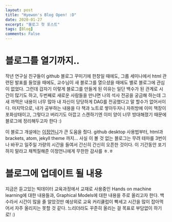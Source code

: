 ```yaml
---
layout: post
title: "Hyewon's Blog Open! :D"
date: 2020-01-27
excerpt: "블로그 첫 포스트"
tags: [Blog]
comments: False
---
```


# 블로그를 열기까지..
작년 연구실 친구들이 github 블로그 꾸미기에 한창일 때에도, 그룹 세미나에서 html 관련된 발표를 들었을 때에도, 교수님이 새 블로그를 열으셨을 때에도 별로 블로그에 관심이 없었다. 그런데 갑자기 이렇게 블로그를 만들게 된 이유는 일단 백수가 된 관계로 시간이 많기도 하고, 두번째로 새로운 사람들을 만나면 나의 석사 전공을 궁금해 하는데 그새 까먹은 내용이 너무 많아 내 자신이 당당하게 DAG를 전공했다고 말 할수가 없어서이다. 마지막으로, 내가 공부하는 내용을 다 책과 노트로 쌓아두자니 자취방에 이미 책장이 포화상태이고, 그렇다고 버리기도 아깝고 스캔하기엔 이미 양이 너무 방대해졌기 때문에 블로그에 정리해두고자 한다 :)

이 블로그 개설에는 [이정언니](https://12jeong.github.io)가 큰 도움을 줬다. github desktop 사용법부터, html과 brackets, atom, jekyll theme 까지... 사실 이 볼 것 없는 블로그는 무려 테마를 3번이나 바꾸고 일주일 가량의 시간을 들여서 간신히 간신히 오픈한 것이다. 이 기간동안 포기하지 말라고 채찍질해준 이정언니에게 무한한 감사를 ㅎ.ㅎ

# 블로그에 업데이트 될 내용
지금은 듣고있는 빅데이터 교육과정에서 교재로 사용중인 Hands on machine learning에 대한 내용들과, Graphical Models에 대한 내용을 주로 올리고자 한다. 백수라서 시간이 많을 줄 알았것만 예상외로 교육 커리큘럽이 빡세고 시간을 많이 잡아먹어서 자주 올리지는 못할 것 같다. 느리더라도 꾸준히 올리는 걸 목표로 부담없이 하기로! :)
